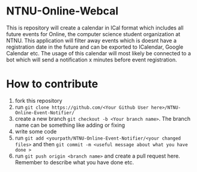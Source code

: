 # NTNU-Online-Webcal

This is repository will create a calendar in ICal format which includes all future events for Online, the computer science student organization at NTNU. This application will filter away events which is doesnt have a registration date in the future and can be exported to ICalendar, Google Calendar etc. The usage of this calendar will most likely be connected to a bot which will send a notification x minutes before event registration.

# How to contribute

1. fork this repository
2. run `git clone https://github.com/<Your Github User here>/NTNU-Online-Event-Notifier/`
3. create a new branch `git checkout -b <Your branch name>`. The branch name can be something like adding <new feature> or fixing <new bug>
4. write some code
5. run `git add <yourpath/NTNU-Online-Event-Notifier/<your changed files>` and then `git commit -m <useful message about what you have done >`
6. run `git push origin <branch name>` and create a pull request here. Remember to describe what you have done etc.
